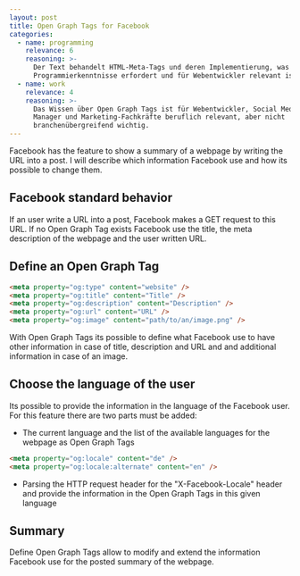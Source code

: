```yaml
---
layout: post
title: Open Graph Tags for Facebook
categories:
  - name: programming
    relevance: 6
    reasoning: >-
      Der Text behandelt HTML-Meta-Tags und deren Implementierung, was direkte
      Programmierkenntnisse erfordert und für Webentwickler relevant ist.
  - name: work
    relevance: 4
    reasoning: >-
      Das Wissen über Open Graph Tags ist für Webentwickler, Social Media
      Manager und Marketing-Fachkräfte beruflich relevant, aber nicht
      branchenübergreifend wichtig.
---
```


Facebook has the feature to show a summary of a webpage by writing the URL into a post. I will describe which information Facebook use and how its possible to change them.

<!--more-->

## Facebook standard behavior

If an user write a URL into a post, Facebook makes a GET request to this URL. If no Open Graph Tag exists Facebook use the title, the meta description of the webpage and the user written URL.

## Define an Open Graph Tag

```html
<meta property="og:type" content="website" />
<meta property="og:title" content="Title" />
<meta property="og:description" content="Description" />
<meta property="og:url" content="URL" />
<meta property="og:image" content="path/to/an/image.png" />
```

With Open Graph Tags its possible to define what Facebook use to have other information in case of title, description and URL and and additional information in case of an image.

## Choose the language of the user

Its possible to provide the information in the language of the Facebook user. For this feature there are two parts must be added:

* The current language and the list of the available languages for the webpage as Open Graph Tags

```html
<meta property="og:locale" content="de" />
<meta property="og:locale:alternate" content="en" />
```

* Parsing the HTTP request header for the "X-Facebook-Locale" header and provide the information in the Open Graph Tags in this given language

## Summary

Define Open Graph Tags allow to modify and extend the information Facebook use for the posted summary of the webpage.
